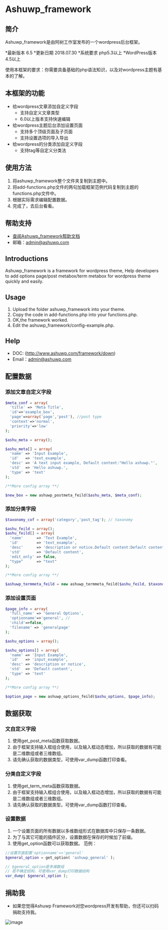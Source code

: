 # Ashuwp_framework
## 简介

Ashuwp_framework是由阿树工作室发布的一个wordpress后台框架。

*最新版本 6.5
*更新日期 2018.07.30
*系统要求 php5.3以上
*WordPress版本 4.5以上

使用本框架的要求：你需要具备基础的php语法知识，以及对wordpress主题有基本的了解。

## 本框架的功能

* 给wordpress文章添加自定义字段
    * 支持自定义文章类型
    * 6.0以上版本支持快速编辑
* 给wordpress主题后台添加设置页面
    * 支持多个顶级页面及子页面
    * 支持设置选项的导入导出
* 给wordpress的分类添加自定义字段
    * 支持tag等自定义分类法
    
## 使用方法

1. 将ashuwp_framework整个文件夹复制到主题中。
2. 将add-functions.php文件的两句加载框架范例代码复制到主题的functions.php文件中。
3. 根据实际需求编辑配置数据。
4. 完成了，去后台看看。


## 帮助支持

* [查阅Ashuwp_framework帮助文档](http://www.ashuwp.com/framework/down)
* 邮箱：admin@ashuwp.com

## Introductions

Ashuwp_framework is a framework for wordpress theme, Help developers to add options page/post metabox/term metabox for wordpress theme quickly and easily.

## Usage

1. Upload the folder ashuwp_framework into your theme.
2. Copy the code in add-functions.php into your functions.php.
3. OK,the framework worked.
4. Edit the ashuwp_framework/config-example.php.

## Help

* DOC: (http://www.ashuwp.com/framework/down)
* Email：admin@ashuwp.com


## 配置数据

### 添加文章自定义字段
```php
$meta_conf = array(
  'title' => 'Meta Title',
  'id'=>'example_box',
  'page'=>array('page','post'), //post type
  'context'=>'normal',
  'priority'=>'low'
);

$ashu_meta = array();

$ashu_meta[] = array(
  'name' => 'Input Example',
  'id'   => 'text_example',
  'desc' => 'A text input example, Default content:"Hello ashuwp."',
  'std'  => 'Hello ashuwp.',
  'type' => 'text'
);

/**More config array **/

$new_box = new ashuwp_postmeta_feild($ashu_meta, $meta_conf);
```

### 添加分类字段
```php
$taxonomy_cof = array('category','post_tag'); // taxonomy

$ashu_feild = array();
$ashu_feild[] = array(
  'name'      => 'Text Example',
  'id'        => 'text_example',
  'desc'      => 'description or notice.Default content:Default content',
  'std'       => 'Default content',
  'edit_only' => false,
  "type"      => "text"
);

/**More config array **/

$ashuwp_termmeta_feild = new ashuwp_termmeta_feild($ashu_feild, $taxonomy_cof);
```

### 添加设置页面
```php
$page_info = array(
  'full_name' => 'General Options',
  'optionname'=>'general', //
  'child'=>false, 
  'filename' => 'generalpage'
);

$ashu_options = array();

$ashu_options[] = array(
  'name' => 'Input Example',
  'id'   => 'input_example',
  'desc' => 'description or notice',
  'std'  => 'Default content',
  'type' => 'text'
);

/**More config array **/

$option_page = new ashuwp_options_feild($ashu_options, $page_info);
```

## 数据获取

### 文自定义字段
1. 使用get_post_meta函数获取数据。
2. 由于框架支持输入框组合使用，以及输入框动态增加，所以获取的数据有可能是二维数组或者三维数组。
3. 请先确认获取的数据类型，可使用var_dump函数打印查看。 

### 分类自定义字段
1. 使用get_term_meta函数获取数据。
2. 由于框架支持输入框组合使用，以及输入框动态增加，所以获取的数据有可能是二维数组或者三维数组。
3. 请先确认获取的数据类型，可使用var_dump函数打印查看。 

### 设置数据
1. 一个设置页面的所有数据以多维数组形式在数据库中只保存一条数据。
2. 为了与其它可能的插件区分，设置数据在保存的时候加了前缀。
3. 使用get_option函数可以获取数据。
范例：
```php
//设置页面配置'optionname'=>'general'
$general_option = get_option( 'ashuwp_general' );

// $general_option是多维数组
// 若不确定结构，可使用var_dump打印数据结构
var_dump( $general_option );

```

## 捐助我

* 如果您觉得Ashuwp Framework对您wordpress开发有帮助，你还可以扫码捐助支持我。

![image](http://www.ashuwp.com/imguploads/2017/11/a6x00876ajgbflygny9r775.png)